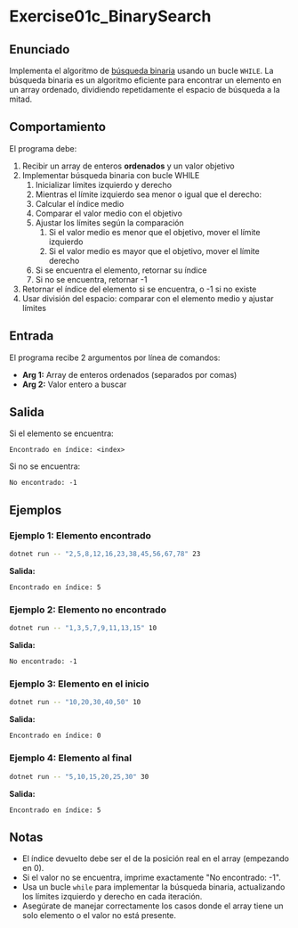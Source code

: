 # Exercise01c_BinarySearch

## Enunciado

Implementa el algoritmo de [búsqueda binaria](https://es.wikipedia.org/wiki/B%C3%BAsqueda_binaria) usando un bucle `WHILE`. La búsqueda binaria es un algoritmo eficiente para encontrar un elemento en un array ordenado, dividiendo repetidamente el espacio de búsqueda a la mitad.

## Comportamiento

El programa debe:
1. Recibir un array de enteros **ordenados** y un valor objetivo
2. Implementar búsqueda binaria con bucle WHILE
    1. Inicializar límites izquierdo y derecho
    2. Mientras el límite izquierdo sea menor o igual que el derecho:
    3. Calcular el índice medio
    4. Comparar el valor medio con el objetivo
    5. Ajustar los límites según la comparación
       1. Si el valor medio es menor que el objetivo, mover el límite izquierdo
       2. Si el valor medio es mayor que el objetivo, mover el límite derecho
    6. Si se encuentra el elemento, retornar su índice
    7. Si no se encuentra, retornar -1
3. Retornar el índice del elemento si se encuentra, o -1 si no existe
4. Usar división del espacio: comparar con el elemento medio y ajustar límites

## Entrada

El programa recibe 2 argumentos por línea de comandos:
- **Arg 1:** Array de enteros ordenados (separados por comas)
- **Arg 2:** Valor entero a buscar

## Salida


Si el elemento se encuentra:
```
Encontrado en índice: <index>
```

Si no se encuentra:
```
No encontrado: -1
```

## Ejemplos

### Ejemplo 1: Elemento encontrado
```bash
dotnet run -- "2,5,8,12,16,23,38,45,56,67,78" 23
```
**Salida:**
```
Encontrado en índice: 5
```

### Ejemplo 2: Elemento no encontrado
```bash
dotnet run -- "1,3,5,7,9,11,13,15" 10
```
**Salida:**
```
No encontrado: -1
```

### Ejemplo 3: Elemento en el inicio
```bash
dotnet run -- "10,20,30,40,50" 10
```
**Salida:**
```
Encontrado en índice: 0
```

### Ejemplo 4: Elemento al final
```bash
dotnet run -- "5,10,15,20,25,30" 30
```
**Salida:**
```
Encontrado en índice: 5
```

## Notas

- El índice devuelto debe ser el de la posición real en el array (empezando en 0).
- Si el valor no se encuentra, imprime exactamente "No encontrado: -1".
- Usa un bucle `while` para implementar la búsqueda binaria, actualizando los límites izquierdo y derecho en cada iteración.
- Asegúrate de manejar correctamente los casos donde el array tiene un solo elemento o el valor no está presente.
